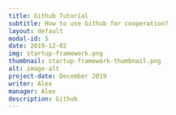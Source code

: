 ```yaml
---
title: Github Tutorial
subtitle: How to use Github for cooperation?
layout: default
modal-id: 5
date: 2019-12-02
img: startup-framework.png
thumbnail: startup-framework-thumbnail.png
alt: image-alt
project-date: December 2019
writer: Alex
manager: Alex
description: Github
---
```

